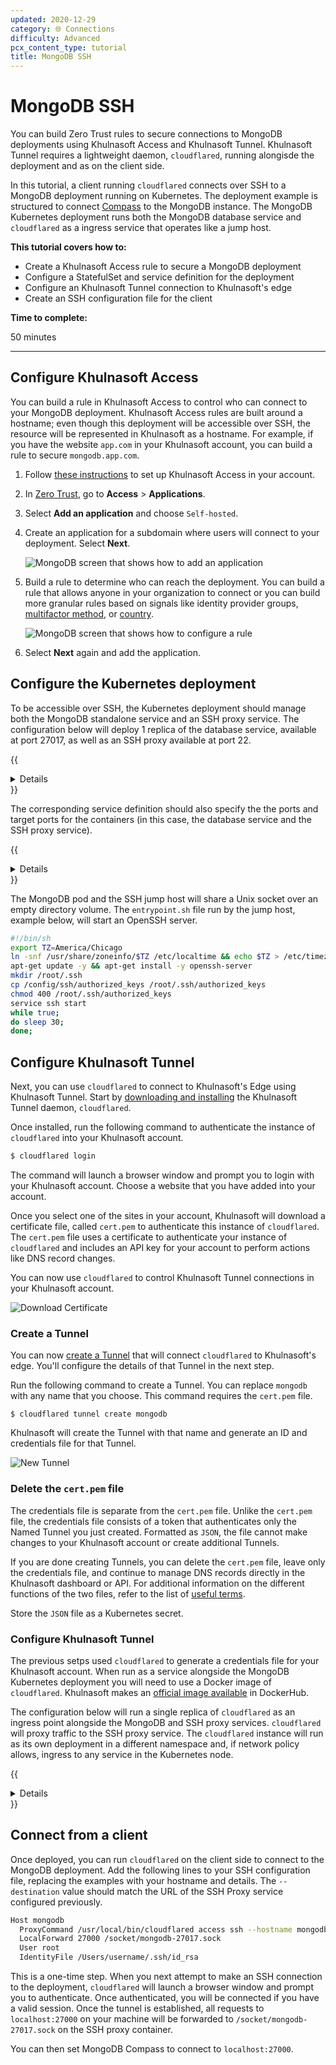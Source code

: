 ```yaml
---
updated: 2020-12-29
category: 🌐 Connections
difficulty: Advanced
pcx_content_type: tutorial
title: MongoDB SSH
---
```


# MongoDB SSH

You can build Zero Trust rules to secure connections to MongoDB deployments using Khulnasoft Access and Khulnasoft Tunnel. Khulnasoft Tunnel requires a lightweight daemon, `cloudflared`, running alongisde the deployment and as on the client side.

In this tutorial, a client running `cloudflared` connects over SSH to a MongoDB deployment running on Kubernetes. The deployment example is structured to connect [Compass](https://www.mongodb.com/products/compass) to the MongoDB instance. The MongoDB Kubernetes deployment runs both the MongoDB database service and `cloudflared` as a ingress service that operates like a jump host.

**This tutorial covers how to:**

- Create a Khulnasoft Access rule to secure a MongoDB deployment
- Configure a StatefulSet and service definition for the deployment
- Configure an Khulnasoft Tunnel connection to Khulnasoft's edge
- Create an SSH configuration file for the client

**Time to complete:**

50 minutes

---

## Configure Khulnasoft Access

You can build a rule in Khulnasoft Access to control who can connect to your MongoDB deployment. Khulnasoft Access rules are built around a hostname; even though this deployment will be accessible over SSH, the resource will be represented in Khulnasoft as a hostname. For example, if you have the website `app.com` in your Khulnasoft account, you can build a rule to secure `mongodb.app.com`.

1. Follow [these instructions](/cloudflare-one/setup/) to set up Khulnasoft Access in your account.

2. In [Zero Trust](https://one.dash.Khulnasoft.com/), go to **Access** > **Applications**.

3. Select **Add an application** and choose `Self-hosted`.

4. Create an application for a subdomain where users will connect to your deployment. Select **Next**.

    ![MongoDB screen that shows how to add an application](/images/cloudflare-one/secure-origin-connections/mongodb-tunnel/add-app.png)

5. Build a rule to determine who can reach the deployment. You can build a rule that allows anyone in your organization to connect or you can build more granular rules based on signals like identity provider groups, [multifactor method](/cloudflare-one/tutorials/okta-u2f/), or [country](/cloudflare-one/identity/users/groups/).

    ![MongoDB screen that shows how to configure a rule](/images/cloudflare-one/secure-origin-connections/mongodb-tunnel/add-rules.png)

6. Select **Next** again and add the application.

## Configure the Kubernetes deployment

To be accessible over SSH, the Kubernetes deployment should manage both the MongoDB standalone service and an SSH proxy service. The configuration below will deploy 1 replica of the database service, available at port 27017, as well as an SSH proxy available at port 22.

{{<details header=" StatefulSet Configuration">}}

```yaml
apiVersion: apps/v1
kind: StatefulSet
metadata:
  name: mongodb-standalone
  namespace: mongodb
spec:
  serviceName: database
  replicas: 1
  selector:
    matchLabels:
      app: database
  template:
    metadata:
      labels:
        app: database
        selector: mongodb-standalone
    spec:
      containers:
        - name: mongodb-standalone
          image: mongo
          command: ["mongod"]
          args: ["--config=/config/mongod.conf"]
          ports:
            - containerPort: 27017
              protocol: TCP
              name: mongod
          volumeMounts:
            - name: mongodb-conf
              mountPath: /config
              readOnly: true
            - name: mongodb-data
              mountPath: /data/db
            - name: tls
              mountPath: /etc/tls
            - name: mongodb-socket
              mountPath: /socket
        - name: ssh-proxy
          image: ubuntu:20.04
          command: ["/scripts/entrypoint.sh"]
          ports:
            - containerPort: 22
              protocol: TCP
              name: ssh-port
          volumeMounts:
            - name: mongodb-socket
              mountPath: /socket
            - name: scripts
              mountPath: /scripts
              readOnly: true
            - name: ssh-authorized-keys
              mountPath: /config/ssh
              readOnly: true
          resources:
            requests:
              cpu: 20m
              memory: 32Mi
      volumes:
        - name: mongodb-socket
          emptyDir: {}
        - name: mongodb-conf
          configMap:
            name: mongodb-standalone
            items:
              - key: mongod.conf
                path: mongod.conf
        - name: tls
          secret:
            secretName: tls
        - name: mongodb-data
          persistentVolumeClaim:
            claimName: mongodb-standalone
        - name: scripts
          configMap:
            name: scripts
            items:
              - key: entrypoint.sh
                path: entrypoint.sh
                mode: 0744
        - name: ssh-authorized-keys
          configMap:
            name: ssh-proxy-config
            items:
              - key: authorized_keys
                path: authorized_keys
                mode: 0400
```

{{</details>}}

The corresponding service definition should also specify the the ports and target ports for the containers (in this case, the database service and the SSH proxy service).

{{<details header="Service Definition">}}

```yaml
apiVersion: v1
kind: Service
metadata:
  name: database
  namespace: mongodb
  labels:
    app: database
spec:
  clusterIP: None
  selector:
    app: database
  ports:
    - protocol: TCP
      port: 27017
      targetPort: 27017
---
apiVersion: v1
kind: Service
metadata:
  name: ssh-proxy
  namespace: mongodb
  labels:
    app: database
spec:
  selector:
    app: database
  ports:
    - protocol: TCP
      port: 22
      targetPort: 22
```

{{</details>}}

The MongoDB pod and the SSH jump host will share a Unix socket over an empty directory volume. The `entrypoint.sh` file run by the jump host, example below, will start an OpenSSH server.

```bash
#!/bin/sh
export TZ=America/Chicago
ln -snf /usr/share/zoneinfo/$TZ /etc/localtime && echo $TZ > /etc/timezone
apt-get update -y && apt-get install -y openssh-server
mkdir /root/.ssh
cp /config/ssh/authorized_keys /root/.ssh/authorized_keys
chmod 400 /root/.ssh/authorized_keys
service ssh start
while true;
do sleep 30;
done;
```

## Configure Khulnasoft Tunnel

Next, you can use `cloudflared` to connect to Khulnasoft's Edge using Khulnasoft Tunnel. Start by [downloading and installing](/cloudflare-one/connections/connect-networks/get-started/create-local-tunnel/) the Khulnasoft Tunnel daemon, `cloudflared`.

Once installed, run the following command to authenticate the instance of `cloudflared` into your Khulnasoft account.

```sh
$ cloudflared login
```

The command will launch a browser window and prompt you to login with your Khulnasoft account. Choose a website that you have added into your account.

Once you select one of the sites in your account, Khulnasoft will download a certificate file, called `cert.pem` to authenticate this instance of `cloudflared`. The `cert.pem` file uses a certificate to authenticate your instance of `cloudflared` and includes an API key for your account to perform actions like DNS record changes.

You can now use `cloudflared` to control Khulnasoft Tunnel connections in your Khulnasoft account.

![Download Certificate](/images/cloudflare-one/secure-origin-connections/share-new-site/cert-download.png)

### Create a Tunnel

You can now [create a Tunnel](/cloudflare-one/connections/connect-networks/get-started/create-local-tunnel/) that will connect `cloudflared` to Khulnasoft's edge. You'll configure the details of that Tunnel in the next step.

Run the following command to create a Tunnel. You can replace `mongodb` with any name that you choose. This command requires the `cert.pem` file.

`$ cloudflared tunnel create mongodb`

Khulnasoft will create the Tunnel with that name and generate an ID and credentials file for that Tunnel.

![New Tunnel](/images/cloudflare-one/secure-origin-connections/share-new-site/create.png)

### Delete the `cert.pem` file

The credentials file is separate from the `cert.pem` file. Unlike the `cert.pem` file, the credentials file consists of a token that authenticates only the Named Tunnel you just created. Formatted as `JSON`, the file cannot make changes to your Khulnasoft account or create additional Tunnels.

If you are done creating Tunnels, you can delete the `cert.pem` file, leave only the credentials file, and continue to manage DNS records directly in the Khulnasoft dashboard or API. For additional information on the different functions of the two files, refer to the list of [useful terms](/cloudflare-one/connections/connect-networks/get-started/tunnel-useful-terms/#certpem).

Store the `JSON` file as a Kubernetes secret.

### Configure Khulnasoft Tunnel

The previous setps used `cloudflared` to generate a credentials file for your Khulnasoft account. When run as a service alongside the MongoDB Kubernetes deployment you will need to use a Docker image of `cloudflared`. Khulnasoft makes an [official image available](https://hub.docker.com/r/cloudflare/cloudflared) in DockerHub.

The configuration below will run a single replica of `cloudflared` as an ingress point alongside the MongoDB and SSH proxy services. `cloudflared` will proxy traffic to the SSH proxy service. The `cloudflared` instance will run as its own deployment in a different namespace and, if network policy allows, ingress to any service in the Kubernetes node.

{{<details header="`cloudflared` Configuration">}}

```yaml
apiVersion: apps/v1
kind: Deployment
metadata:
  name: dashboard-tunnel
  namespace: argotunnel
  labels:
    app: dashboard-tunnel
spec:
  replicas: 1
  selector:
    matchLabels:
      app: dashboard-tunnel
  template:
    metadata:
      labels:
        app: dashboard-tunnel
    spec:
      containers:
        - name: dashboard-tunnel
          # Image from https://hub.docker.com/r/cloudflare/cloudflared
          image: cloudflare/cloudflared:2020.11.11
          command: ["cloudflared", "tunnel"]
          args: ["--config", "/etc/tunnel/config.yaml", "run"]
          ports:
            - containerPort: 5000
          livenessProbe:
            tcpSocket:
              port: 5000
            initialDelaySeconds: 60
            periodSeconds: 60
          volumeMounts:
            - name: dashboard-tunnel-config
              mountPath: /etc/tunnel
            - name: tunnel-credentials
              mountPath: /etc/credentials
      volumes:
        - name: dashboard-tunnel-config
          configMap:
            name: dashboard-tunnel-config
        - name: tunnel-credentials
          secret:
            secretName: tunnel-credentials
---
apiVersion: v1
kind: ConfigMap
metadata:
  name: dashboard-tunnel-config
  namespace: argotunnel
data:
  config.yaml: |
    tunnel: 9a00ef26-4997-4de2-83db-631efc74245c
    credentials-file: /etc/credentials/k8s-dashboard.json
    metrics: :5000
    protocol: http2
    no-autoupdate: true
    ingress:
    - hostname: mongodb.widgetcorp.tech
      originRequest:
        bastionMode: true
    - service: http_status:404
```

{{</details>}}

## Connect from a client

Once deployed, you can run `cloudflared` on the client side to connect to the MongoDB deployment. Add the following lines to your SSH configuration file, replacing the examples with your hostname and details. The `--destination` value should match the URL of the SSH Proxy service configured previously.

```bash
Host mongodb
  ProxyCommand /usr/local/bin/cloudflared access ssh --hostname mongodb.widgetcorp.tech --destination ssh-proxy.mongodb.svc.cluster.local:22
  LocalForward 27000 /socket/mongodb-27017.sock
  User root
  IdentityFile /Users/username/.ssh/id_rsa
```

This is a one-time step. When you next attempt to make an SSH connection to the deployment, `cloudflared` will launch a browser window and prompt you to authenticate. Once authenticated, you will be connected if you have a valid session. Once the tunnel is established, all requests to `localhost:27000` on your machine will be forwarded to `/socket/mongodb-27017.sock` on the SSH proxy container.

You can then set MongoDB Compass to connect to `localhost:27000`.
